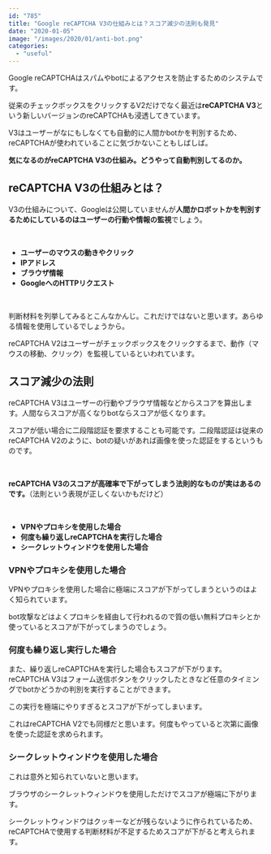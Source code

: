 ```yaml
---
id: "785"
title: "Google reCAPTCHA V3の仕組みとは？スコア減少の法則も発見"
date: "2020-01-05"
image: "/images/2020/01/anti-bot.png"
categories: 
  - "useful"
---
```


Google reCAPTCHAはスパムやbotによるアクセスを防止するためのシステムです。

従来のチェックボックスをクリックするV2だけでなく最近は**reCAPTCHA V3**という新しいバージョンのreCAPTCHAも浸透してきています。

V3はユーザーがなにもしなくても自動的に人間かbotかを判別するため、reCAPTCHAが使われていることに気づかないこともしばしば。

**気になるのがreCAPTCHA V3の仕組み。どうやって自動判別してるのか。**

## reCAPTCHA V3の仕組みとは？

V3の仕組みについて、Googleは公開していませんが**人間かロボットかを判別するためにしているのはユーザーの行動や情報の監視**でしょう。

 

- **ユーザーのマウスの動きやクリック**
- **IPアドレス**
- **ブラウザ情報**
- **GoogleへのHTTPリクエスト**

 

判断材料を列挙してみるとこんなかんじ。これだけではないと思います。あらゆる情報を使用しているでしょうから。

reCAPTCHA V2はユーザーがチェックボックスをクリックするまで、動作（マウスの移動、クリック）を監視しているといわれています。

## スコア減少の法則

reCAPTCHA V3はユーザーの行動やブラウザ情報などからスコアを算出します。人間ならスコアが高くなりbotならスコアが低くなります。

スコアが低い場合に二段階認証を要求することも可能です。二段階認証は従来のreCAPTCHA V2のように、botの疑いがあれば画像を使った認証をするというものです。

 

**reCAPTCHA V3のスコアが高確率で下がってしまう法則的なものが実はあるのです。**（法則という表現が正しくないかもだけど）

 

- **VPNやプロキシを使用した場合**
- **何度も繰り返しreCAPTCHAを実行した場合**
- **シークレットウィンドウを使用した場合**

### VPNやプロキシを使用した場合

VPNやプロキシを使用した場合に極端にスコアが下がってしまうというのはよく知られています。

bot攻撃などはよくプロキシを経由して行われるので質の低い無料プロキシとか使っているとスコアが下がってしまうのでしょう。

### 何度も繰り返し実行した場合

また、繰り返しreCAPTCHAを実行した場合もスコアが下がります。reCAPTCHA V3はフォーム送信ボタンをクリックしたときなど任意のタイミングでbotかどうかの判別を実行することができます。

この実行を極端にやりすぎるとスコアが下がってしまいます。

これはreCAPTCHA V2でも同様だと思います。何度もやっていると次第に画像を使った認証を求められます。

### シークレットウィンドウを使用した場合

これは意外と知られていないと思います。

ブラウザのシークレットウィンドウを使用しただけでスコアが極端に下がります。

シークレットウィンドウはクッキーなどが残らないように作られているため、reCAPTCHAで使用する判断材料が不足するためスコアが下がると考えられます。
